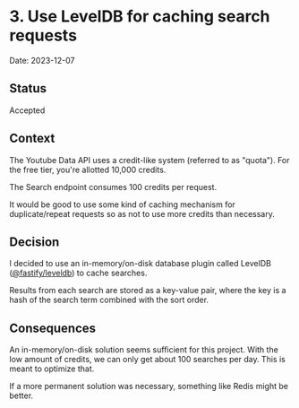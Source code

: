 # 3. Use LevelDB for caching search requests

Date: 2023-12-07

## Status

Accepted

## Context

The Youtube Data API uses a credit-like system (referred to as "quota"). For the free tier, you're allotted 10,000 credits.

The Search endpoint consumes 100 credits per request. 

It would be good to use some kind of caching mechanism for duplicate/repeat requests so as not to use more credits than necessary.

## Decision

I decided to use an in-memory/on-disk database plugin called LevelDB ([@fastify/leveldb](https://github.com/fastify/fastify-leveldb)) to cache searches.

Results from each search are stored as a key-value pair, where the key is a hash of the search term combined with the sort order.

## Consequences

An in-memory/on-disk solution seems sufficient for this project. With the low amount of credits, we can only get about 100 searches per day. This is meant to optimize that.

If a more permanent solution was necessary, something like Redis might be better.
